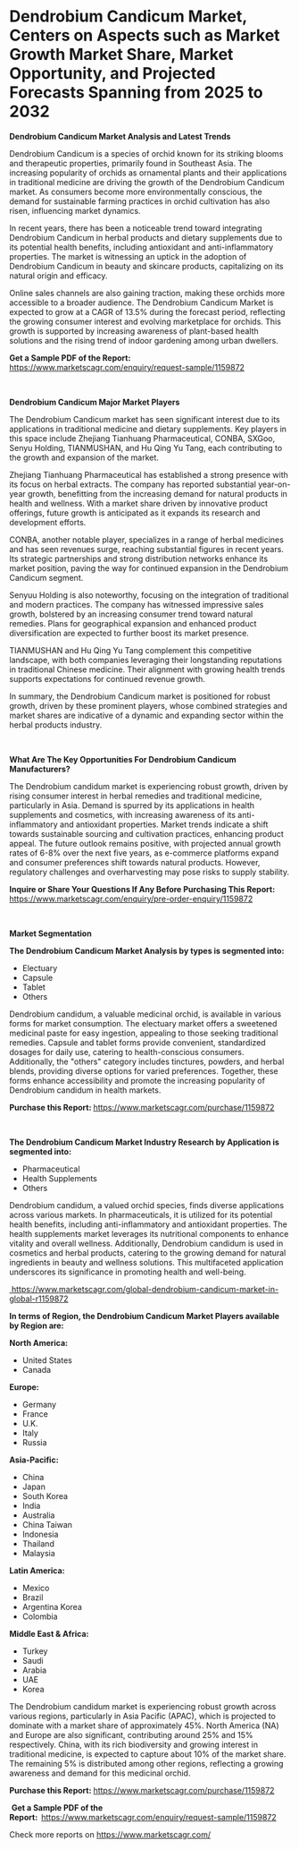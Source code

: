 <p><h1>Dendrobium Candicum Market, Centers on Aspects such as Market Growth Market Share, Market Opportunity, and Projected Forecasts Spanning from 2025 to 2032</h1></p><p><strong>Dendrobium Candicum Market Analysis and Latest Trends</strong></p>
<p><p>Dendrobium Candicum is a species of orchid known for its striking blooms and therapeutic properties, primarily found in Southeast Asia. The increasing popularity of orchids as ornamental plants and their applications in traditional medicine are driving the growth of the Dendrobium Candicum market. As consumers become more environmentally conscious, the demand for sustainable farming practices in orchid cultivation has also risen, influencing market dynamics.</p><p>In recent years, there has been a noticeable trend toward integrating Dendrobium Candicum in herbal products and dietary supplements due to its potential health benefits, including antioxidant and anti-inflammatory properties. The market is witnessing an uptick in the adoption of Dendrobium Candicum in beauty and skincare products, capitalizing on its natural origin and efficacy. </p><p>Online sales channels are also gaining traction, making these orchids more accessible to a broader audience. The Dendrobium Candicum Market is expected to grow at a CAGR of 13.5% during the forecast period, reflecting the growing consumer interest and evolving marketplace for orchids. This growth is supported by increasing awareness of plant-based health solutions and the rising trend of indoor gardening among urban dwellers.</p></p>
<p><strong>Get a Sample PDF of the Report:&nbsp;</strong> <a href="https://www.marketscagr.com/enquiry/request-sample/1159872?utm_campaign=3460&utm_medium=2&utm_source=Github&utm_content=ia&utm_term=22032025&utm_id=dendrobium-candicum">https://www.marketscagr.com/enquiry/request-sample/1159872</a></p>
<p>&nbsp;</p>
<p><strong>Dendrobium Candicum Major Market Players</strong></p>
<p><p>The Dendrobium Candicum market has seen significant interest due to its applications in traditional medicine and dietary supplements. Key players in this space include Zhejiang Tianhuang Pharmaceutical, CONBA, SXGoo, Senyu Holding, TIANMUSHAN, and Hu Qing Yu Tang, each contributing to the growth and expansion of the market.</p><p>Zhejiang Tianhuang Pharmaceutical has established a strong presence with its focus on herbal extracts. The company has reported substantial year-on-year growth, benefitting from the increasing demand for natural products in health and wellness. With a market share driven by innovative product offerings, future growth is anticipated as it expands its research and development efforts.</p><p>CONBA, another notable player, specializes in a range of herbal medicines and has seen revenues surge, reaching substantial figures in recent years. Its strategic partnerships and strong distribution networks enhance its market position, paving the way for continued expansion in the Dendrobium Candicum segment.</p><p>Senyuu Holding is also noteworthy, focusing on the integration of traditional and modern practices. The company has witnessed impressive sales growth, bolstered by an increasing consumer trend toward natural remedies. Plans for geographical expansion and enhanced product diversification are expected to further boost its market presence.</p><p>TIANMUSHAN and Hu Qing Yu Tang complement this competitive landscape, with both companies leveraging their longstanding reputations in traditional Chinese medicine. Their alignment with growing health trends supports expectations for continued revenue growth.</p><p>In summary, the Dendrobium Candicum market is positioned for robust growth, driven by these prominent players, whose combined strategies and market shares are indicative of a dynamic and expanding sector within the herbal products industry.</p></p>
<p>&nbsp;</p>
<p><strong>What Are The Key Opportunities For Dendrobium Candicum Manufacturers?</strong></p>
<p><p>The Dendrobium candidum market is experiencing robust growth, driven by rising consumer interest in herbal remedies and traditional medicine, particularly in Asia. Demand is spurred by its applications in health supplements and cosmetics, with increasing awareness of its anti-inflammatory and antioxidant properties. Market trends indicate a shift towards sustainable sourcing and cultivation practices, enhancing product appeal. The future outlook remains positive, with projected annual growth rates of 6-8% over the next five years, as e-commerce platforms expand and consumer preferences shift towards natural products. However, regulatory challenges and overharvesting may pose risks to supply stability.</p></p>
<p><strong>Inquire or Share Your Questions If Any Before Purchasing This Report:</strong> <a href="https://www.marketscagr.com/enquiry/pre-order-enquiry/1159872?utm_campaign=3460&utm_medium=2&utm_source=Github&utm_content=ia&utm_term=22032025&utm_id=dendrobium-candicum">https://www.marketscagr.com/enquiry/pre-order-enquiry/1159872</a></p>
<p>&nbsp;</p>
<p><strong>Market Segmentation</strong></p>
<p><strong>The Dendrobium Candicum Market Analysis by types is segmented into:</strong></p>
<p><ul><li>Electuary</li><li>Capsule</li><li>Tablet</li><li>Others</li></ul></p>
<p><p>Dendrobium candidum, a valuable medicinal orchid, is available in various forms for market consumption. The electuary market offers a sweetened medicinal paste for easy ingestion, appealing to those seeking traditional remedies. Capsule and tablet forms provide convenient, standardized dosages for daily use, catering to health-conscious consumers. Additionally, the "others" category includes tinctures, powders, and herbal blends, providing diverse options for varied preferences. Together, these forms enhance accessibility and promote the increasing popularity of Dendrobium candidum in health markets.</p></p>
<p><strong>Purchase this Report:&nbsp;</strong><a href="https://www.marketscagr.com/purchase/1159872?utm_campaign=3460&utm_medium=2&utm_source=Github&utm_content=ia&utm_term=22032025&utm_id=dendrobium-candicum">https://www.marketscagr.com/purchase/1159872</a></p>
<p>&nbsp;</p>
<p><strong>The Dendrobium Candicum Market Industry Research by Application is segmented into:</strong></p>
<p><ul><li>Pharmaceutical</li><li>Health Supplements</li><li>Others</li></ul></p>
<p><p>Dendrobium candidum, a valued orchid species, finds diverse applications across various markets. In pharmaceuticals, it is utilized for its potential health benefits, including anti-inflammatory and antioxidant properties. The health supplements market leverages its nutritional components to enhance vitality and overall wellness. Additionally, Dendrobium candidum is used in cosmetics and herbal products, catering to the growing demand for natural ingredients in beauty and wellness solutions. This multifaceted application underscores its significance in promoting health and well-being.</p></p>
<p><a href="https://www.marketscagr.com/global-dendrobium-candicum-market-in-global-r1159872?utm_campaign=3460&utm_medium=2&utm_source=Github&utm_content=ia&utm_term=22032025&utm_id=dendrobium-candicum">&nbsp;https://www.marketscagr.com/global-dendrobium-candicum-market-in-global-r1159872</a></p>
<p><strong>In terms of Region, the Dendrobium Candicum Market Players available by Region are:</strong></p>
<p>
    <p> <strong> North America: </strong>
        <ul>
            <li>United States</li>
            <li>Canada</li>
        </ul>
        </p> 
    <p> <strong> Europe: </strong>
        <ul>
            <li>Germany</li>
            <li>France</li>
            <li>U.K.</li>
            <li>Italy</li>
            <li>Russia</li>
        </ul>
        </p> 
    <p> <strong> Asia-Pacific: </strong>
        <ul>
            <li>China</li>
            <li>Japan</li>
            <li>South Korea</li>
            <li>India</li>
            <li>Australia</li>
            <li>China Taiwan</li>
            <li>Indonesia</li>
            <li>Thailand</li>
            <li>Malaysia</li>
        </ul>
        </p> 
    <p> <strong> Latin America: </strong>
        <ul>
            <li>Mexico</li>
            <li>Brazil</li>
            <li>Argentina Korea</li>
            <li>Colombia</li>
        </ul>
        </p> 
    <p> <strong> Middle East & Africa: </strong>
        <ul>
            <li>Turkey</li>
            <li>Saudi</li>
            <li>Arabia</li>
            <li>UAE</li>
            <li>Korea</li>
        </ul>
    </p>
    </p>
<p><p>The Dendrobium candidum market is experiencing robust growth across various regions, particularly in Asia Pacific (APAC), which is projected to dominate with a market share of approximately 45%. North America (NA) and Europe are also significant, contributing around 25% and 15% respectively. China, with its rich biodiversity and growing interest in traditional medicine, is expected to capture about 10% of the market share. The remaining 5% is distributed among other regions, reflecting a growing awareness and demand for this medicinal orchid.</p></p>
<p><strong>Purchase this Report: </strong><a href="https://www.marketscagr.com/purchase/1159872?utm_campaign=3460&utm_medium=2&utm_source=Github&utm_content=ia&utm_term=22032025&utm_id=dendrobium-candicum">https://www.marketscagr.com/purchase/1159872</a></p>
<p>&nbsp;<strong>Get a Sample PDF of the Report:&nbsp;&nbsp;</strong><a href="https://www.marketscagr.com/enquiry/request-sample/1159872?utm_campaign=3460&utm_medium=2&utm_source=Github&utm_content=ia&utm_term=22032025&utm_id=dendrobium-candicum">https://www.marketscagr.com/enquiry/request-sample/1159872</a></p>
<p><strong></strong></p>
<p>Check more reports on <a href="https://www.marketscagr.com/?utm_campaign=3460&utm_medium=2&utm_source=Github&utm_content=ia&utm_term=22032025&utm_id=dendrobium-candicum">https://www.marketscagr.com/</a></p>